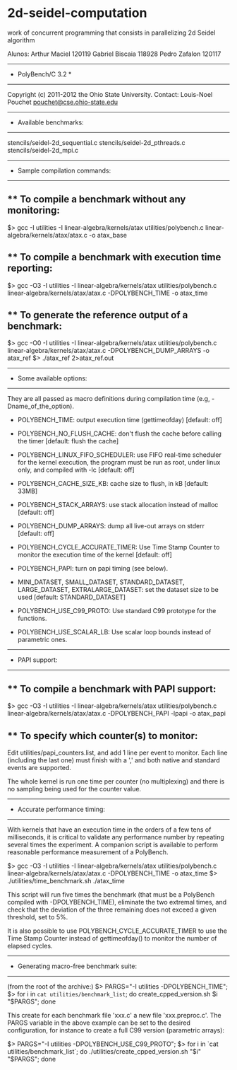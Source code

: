 # 2d-seidel-computation
work of concurrent programming that consists in parallelizing 2d Seidel algorithm

Alunos:
Arthur Maciel   120119
Gabriel Biscaia 118928
Pedro Zafalon   120117

* * * * * * * * * *
* PolyBench/C 3.2 *
* * * * * * * * * *

Copyright (c) 2011-2012 the Ohio State University.
Contact: Louis-Noel Pouchet <pouchet@cse.ohio-state.edu>



-----------------------
* Available benchmarks:
-----------------------

stencils/seidel-2d_sequential.c
stencils/seidel-2d_pthreads.c
stencils/seidel-2d_mpi.c


------------------------------
* Sample compilation commands:
------------------------------


** To compile a benchmark without any monitoring:
-------------------------------------------------

$> gcc -I utilities -I linear-algebra/kernels/atax utilities/polybench.c linear-algebra/kernels/atax/atax.c -o atax_base


** To compile a benchmark with execution time reporting:
--------------------------------------------------------

$> gcc -O3 -I utilities -I linear-algebra/kernels/atax utilities/polybench.c linear-algebra/kernels/atax/atax.c -DPOLYBENCH_TIME -o atax_time


** To generate the reference output of a benchmark:
---------------------------------------------------

$> gcc -O0 -I utilities -I linear-algebra/kernels/atax utilities/polybench.c linear-algebra/kernels/atax/atax.c -DPOLYBENCH_DUMP_ARRAYS -o atax_ref
$> ./atax_ref 2>atax_ref.out



-------------------------
* Some available options:
-------------------------

They are all passed as macro definitions during compilation time (e.g,
-Dname_of_the_option).

- POLYBENCH_TIME: output execution time (gettimeofday) [default: off]

- POLYBENCH_NO_FLUSH_CACHE: don't flush the cache before calling the
  timer [default: flush the cache]

- POLYBENCH_LINUX_FIFO_SCHEDULER: use FIFO real-time scheduler for the
  kernel execution, the program must be run as root, under linux only,
  and compiled with -lc [default: off]

- POLYBENCH_CACHE_SIZE_KB: cache size to flush, in kB [default: 33MB]

- POLYBENCH_STACK_ARRAYS: use stack allocation instead of malloc [default: off]

- POLYBENCH_DUMP_ARRAYS: dump all live-out arrays on stderr [default: off]

- POLYBENCH_CYCLE_ACCURATE_TIMER: Use Time Stamp Counter to monitor
  the execution time of the kernel [default: off]

- POLYBENCH_PAPI: turn on papi timing (see below).

- MINI_DATASET, SMALL_DATASET, STANDARD_DATASET, LARGE_DATASET,
  EXTRALARGE_DATASET: set the dataset size to be used
  [default: STANDARD_DATASET]

- POLYBENCH_USE_C99_PROTO: Use standard C99 prototype for the functions.

- POLYBENCH_USE_SCALAR_LB: Use scalar loop bounds instead of parametric ones.



---------------
* PAPI support:
---------------

** To compile a benchmark with PAPI support:
--------------------------------------------

$> gcc -O3 -I utilities -I linear-algebra/kernels/atax utilities/polybench.c linear-algebra/kernels/atax/atax.c -DPOLYBENCH_PAPI -lpapi -o atax_papi


** To specify which counter(s) to monitor:
------------------------------------------

Edit utilities/papi_counters.list, and add 1 line per event to
monitor. Each line (including the last one) must finish with a ',' and
both native and standard events are supported.

The whole kernel is run one time per counter (no multiplexing) and
there is no sampling being used for the counter value.



------------------------------
* Accurate performance timing:
------------------------------

With kernels that have an execution time in the orders of a few tens
of milliseconds, it is critical to validate any performance number by
repeating several times the experiment. A companion script is
available to perform reasonable performance measurement of a PolyBench.

$> gcc -O3 -I utilities -I linear-algebra/kernels/atax utilities/polybench.c linear-algebra/kernels/atax/atax.c -DPOLYBENCH_TIME -o atax_time
$> ./utilities/time_benchmark.sh ./atax_time

This script will run five times the benchmark (that must be a
PolyBench compiled with -DPOLYBENCH_TIME), eliminate the two extremal
times, and check that the deviation of the three remaining does not
exceed a given threshold, set to 5%.

It is also possible to use POLYBENCH_CYCLE_ACCURATE_TIMER to use the
Time Stamp Counter instead of gettimeofday() to monitor the number of
elapsed cycles.




----------------------------------------
* Generating macro-free benchmark suite:
----------------------------------------

(from the root of the archive:)
$> PARGS="-I utilities -DPOLYBENCH_TIME";
$> for i in `cat utilities/benchmark_list`; do create_cpped_version.sh $i "$PARGS"; done

This create for each benchmark file 'xxx.c' a new file
'xxx.preproc.c'. The PARGS variable in the above example can be set to
the desired configuration, for instance to create a full C99 version
(parametric arrays):

$> PARGS="-I utilities -DPOLYBENCH_USE_C99_PROTO";
$> for i in `cat utilities/benchmark_list`; do ./utilities/create_cpped_version.sh "$i" "$PARGS"; done


